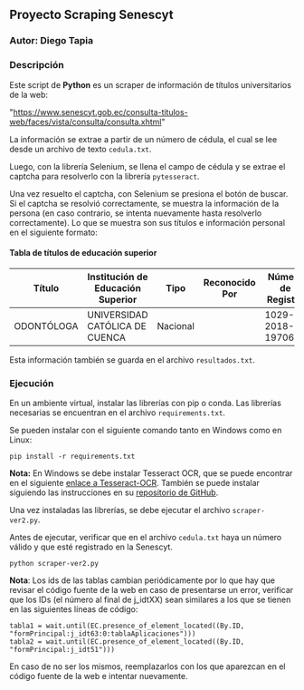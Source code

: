 ## Proyecto Scraping Senescyt

### Autor: Diego Tapia

### Descripción

Este script de **Python** es un scraper de información de títulos universitarios de la web:

"https://www.senescyt.gob.ec/consulta-titulos-web/faces/vista/consulta/consulta.xhtml"

La información se extrae a partir de un número de cédula, el cual se lee desde un archivo de texto ```cedula.txt```.

Luego, con la librería Selenium, se llena el campo de cédula y se extrae el captcha para resolverlo con la librería ```pytesseract```.

Una vez resuelto el captcha, con Selenium se presiona el botón de buscar. Si el captcha se resolvió correctamente, se muestra la información de la persona (en caso contrario, se intenta nuevamente hasta resolverlo correctamente). Lo que se muestra son sus títulos e información personal en el siguiente formato:

#### Tabla de títulos de educación superior

| Título       | Institución de Educación Superior | Tipo      | Reconocido Por | Número de Registro    | Fecha de Registro |
|--------------|-----------------------------------|-----------|----------------|------------------------|--------------------|
| ODONTÓLOGA   | UNIVERSIDAD CATÓLICA DE CUENCA   | Nacional  |                | 1029-2018-1970664     | 2018-06-08         |

Esta información también se guarda en el archivo ```resultados.txt```.

### Ejecución

En un ambiente virtual, instalar las librerías con pip o conda. Las librerías necesarias se encuentran en el archivo ```requirements.txt```.

Se pueden instalar con el siguiente comando tanto en Windows como en Linux:


```
pip install -r requirements.txt
```


**Nota:** En Windows se debe instalar Tesseract OCR, que se puede encontrar en el siguiente [enlace a Tesseract-OCR](https://sourceforge.net/projects/tesseract-ocr.mirror/). También se puede instalar siguiendo las instrucciones en su [repositorio de GitHub](https://github.com/tesseract-ocr/tesseract).

Una vez instaladas las librerías, se debe ejecutar el archivo ```scraper-ver2.py```.

Antes de ejecutar, verificar que en el archivo ```cedula.txt``` haya un número válido y que esté registrado en la Senescyt.



```
python scraper-ver2.py

```

**Nota**: Los ids de las tablas cambian periódicamente por lo que hay que revisar el código fuente de la web en caso de presentarse un error, verificar que los IDs (el número al final de j_idtXX) sean similares a los que se tienen en las siguientes líneas de código:


```
tabla1 = wait.until(EC.presence_of_element_located((By.ID, "formPrincipal:j_idt63:0:tablaAplicaciones")))  
tabla2 = wait.until(EC.presence_of_element_located((By.ID, "formPrincipal:j_idt51")))  
```



En caso de no ser los mismos, reemplazarlos con los que aparezcan en el código fuente de la web e intentar nuevamente.
